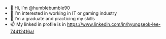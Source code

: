 - 👋 Hi, I’m @humblebumble90
- 👀 I’m interested in working in IT or gaming industry
- 🌱 I’m a graduate and practicing my skills
- 📫 My linked in profile is in https://www.linkedin.com/in/hyungseok-lee-74412416a/ 

<!---
humblebumble90/humblebumble90 is a ✨ special ✨ repository because its `README.md` (this file) appears on your GitHub profile.
You can click the Preview link to take a look at your changes.
--->
